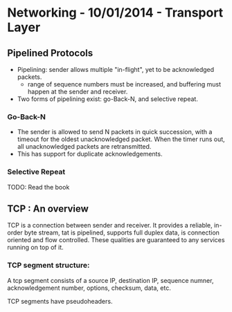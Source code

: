 # Networking - 10/01/2014 - Transport Layer

## Pipelined Protocols
* Pipelining: sender allows multiple "in-flight", yet to be acknowledged
    packets.
    * range of sequence numbers must be increased, and buffering must happen at
        the sender and receiver.
* Two forms of pipelining exist: go-Back-N, and selective repeat.

### Go-Back-N
* The sender is allowed to send N packets in quick succession, with a timeout
    for the oldest unacknowledged packet. When the timer runs out, all unacknowledged packets are
    retransmitted.
* This has support for duplicate acknowledgements.

### Selective Repeat
TODO: Read the book

## TCP : An overview
TCP is a connection between sender and receiver. It provides a reliable,
in-order byte stream, tat is pipelined, supports full duplex data, is connection
oriented and flow controlled. These qualities are guaranteed to any services
running on top of it.

### TCP segment structure:
A tcp segment consists of a source IP, destination IP, sequence numner,
acknowledgement number, options, checksum, data, etc.

TCP segments have pseudoheaders.
